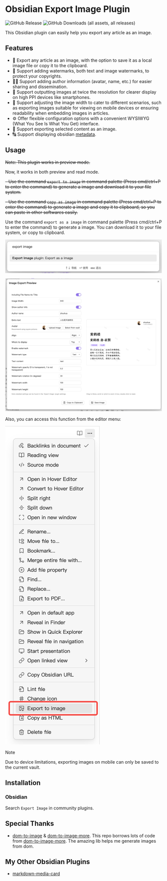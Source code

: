 # Obsidian Export Image Plugin

![GitHub Release](https://img.shields.io/github/v/release/zhouhua/obsidian-export-image?include_prereleases&style=flat) ![GitHub Downloads (all assets, all releases)](https://img.shields.io/github/downloads/zhouhua/obsidian-export-image/total?style=flat)

This Obsidian plugin can easily help you export any article as an image.

## Features

- :memo: Export any article as an image, with the option to save it as a local image file or copy it to the clipboard.
- :closed_lock_with_key: Support adding watermarks, both text and image watermarks, to protect your copyrights.
- :technologist: Support adding author information (avatar, name, etc.) for easier sharing and dissemination.
- :iphone: Support outputting images at twice the resolution for clearer display on high PPI devices like smartphones.
- :straight_ruler: Support adjusting the image width to cater to different scenarios, such as exporting images suitable for viewing on mobile devices or ensuring readability when embedding images in articles.
- :gear: Offer flexible configuration options with a convenient WYSIWYG (What You See Is What You Get) interface.
- :page_facing_up: Support exporting selected content as an image.
- :capital_abcd: Support displaying obsidian [metadata](https://help.obsidian.md/Editing+and+formatting/Properties).

## Usage

~~Note: This plugin works in preview mode.~~

Now, it works in both preview and read mode.

~~- Use the command `export to image` in command palette (Press cmd/ctrl+P to enter the command) to generate a image and download it to your file system.~~

~~- Use the command `copy as image` in command palette (Press cmd/ctrl+P to enter the command) to generate a image and copy it to clipboard, so you can paste in other softwares easily.~~

Use the command `export as a image` in command palette (Press cmd/ctrl+P to enter the command) to generate a image. You can download it to your file system, or copy to clipboard.

![](./assets/commad.png)

![](./assets/config.png)

Also, you can access this function from the editor menu:

![](./assets/menu.png)

> [!NOTE]
> Due to device limitations, exporting images on mobile can only be saved to the current vault.

## Installation

### Obsidian

Search `Export Image` in community plugins.

## Special Thanks

- [dom-to-image](https://github.com/tsayen/dom-to-image) & [dom-to-image-more](https://github.com/1904labs/dom-to-image-more). This repo borrows lots of code from [dom-to-image-more](https://github.com/1904labs/dom-to-image-more). The amazing lib helps me generate images from dom.

## My Other Obsidian Plugins

- [markdown-media-card](https://github.com/zhouhua/obsidian-markdown-media-card])
